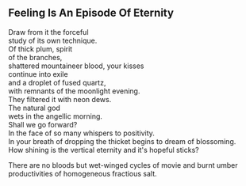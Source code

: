 Feeling Is An Episode Of Eternity
---------------------------------
Draw from it the forceful  
study of its own technique.  
Of thick plum, spirit  
of the branches,  
shattered mountaineer blood, your kisses  
continue into exile  
and a droplet of fused quartz,  
with remnants of the moonlight evening.  
They filtered it with neon dews.  
The natural god  
wets in the angellic morning.  
Shall we go forward?  
In the face of so many whispers to positivity.  
In your breath of dropping the thicket begins to dream of blossoming.  
How shining is the vertical eternity and it's hopeful sticks?  
  
There are no bloods but wet-winged cycles of movie and burnt umber  
productivities of homogeneous fractious salt.  
